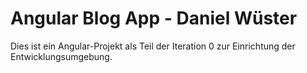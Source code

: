 # Angular Blog App - Daniel Wüster

Dies ist ein Angular-Projekt als Teil der Iteration 0 zur Einrichtung der Entwicklungsumgebung.
